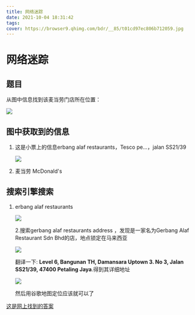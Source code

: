```yaml
---
title: 网络迷踪
date: 2021-10-04 18:31:42
tags: 
cover: https://browser9.qhimg.com/bdr/__85/t01cd97ec806b712059.jpg
---
```


# 网络迷踪

 ## 题目

从图中信息找到该麦当劳门店所在位置：

![](https://i.loli.net/2021/10/05/YqzwIRnhU9isgZL.jpg)

## 图中获取到的信息

1. 这是小票上的信息erbang alaf restaurants，Tesco pe...，jalan SS21/39

   

   ![](https://i.loli.net/2021/10/05/6AaUnSLgKIdc9GW.jpg)

2. 麦当劳  McDonald's

   

## 搜索引擎搜索

1. erbang alaf restaurants

   ![](https://i.loli.net/2021/10/05/8Jhn6EjDePNizAc.png)

   2.搜索gerbang alaf restaurants address ，发现是一家名为Gerbang Alaf Restaurant Sdn Bhd的店，地点锁定在马来西亚

   

   ![](https://i.loli.net/2021/10/05/XYnLf7pCRBWZhSw.png)

   翻译一下: **Level 6, Bangunan TH, Damansara Uptown 3. No 3, Jalan SS21/39, 47400 Petaling Jaya**.得到其详细地址
   
   ![](https://i.loli.net/2021/10/11/3mceCOgvxU4QXZq.png)
   
   


   然后用谷歌地图定位应该就可以了

[这是网上找到的答案](https://www.icode9.com/content-4-1165067.html)



​		
